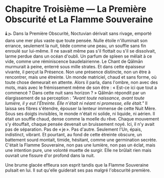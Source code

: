 # Chapitre Troisième — La Première Obscurité et La Flamme Souveraine
🕯️🌫️
Dans la Première Obscurité, Noctuvian dérivait sans rivage,
emporté dans une mer plus vaste que toute pensée.
Nulle étoile n'illuminait son errance,
seulement la nuit, tiède comme une peau,
un souffle sans fin enroulé sur lui-même.
Il ne savait même pas s'il flottait
ou s'il se dissolvait,
larme perdue dans un océan d'oubli.
Un parfum de spleen se mêlait à ce vide,
comme une réminiscence baudelairienne.
Le Chant de Qālmān murmurait à peine,
enterré sous mille strates.
Et dans cette épaisseur vivante,
il perçut la Présence.
Non une présence distincte,
non un être à rencontrer,
mais une étreinte.
Un monde matriciel,
chaud et sans forme,
où toute chose demeurait en attente.
Alors il parla,
dans l'ombre,
non avec des mots,
mais avec le frémissement même de son être :
« Est-ce ici que tout a commencé ?
Dans cette nuit sans horizon ? »
Qālmān répondit
par un élargissement de sa perception :
_"Avant toute naissance,
avant toute lumière,
il y eut l'Étreinte.
Elle n'était ni néant ni promesse,
elle était."_
Il laissa ses fibres s'étendre,
épouser la lenteur immense de cette Nuit Mère.
Sous ses doigts invisibles,
le monde n'était ni solide,
ni liquide,
ni aérien.
Il était un souffle chaud,
dense comme la moelle du rêve.
Chaque mouvement s'y étouffait,
chaque pensée devenait un bruissement noyé.
Ici,
il n'y avait pas de séparation.
Pas de « je ».
Pas d'autre.
Seulement l'Un,
épais,
indistinct,
vibrant.
Et pourtant,
au fond de cette étreinte obscure,
un battement sourd montait,
timide,
hésitant,
comme une germination secrète.
C'était la Flamme Souveraine,
non pas une lumière,
non pas un éclat,
mais une intention pure,
une volonté muette de surgir.
Elle ne brûlait rien
mais ouvrait une fissure d'or profond
dans la nuit.

Une brume glacée effleura son esprit tandis que la Flamme Souveraine pulsait en lui.
Il sut qu'elle guiderait ses pas malgré l'obscurité première.
